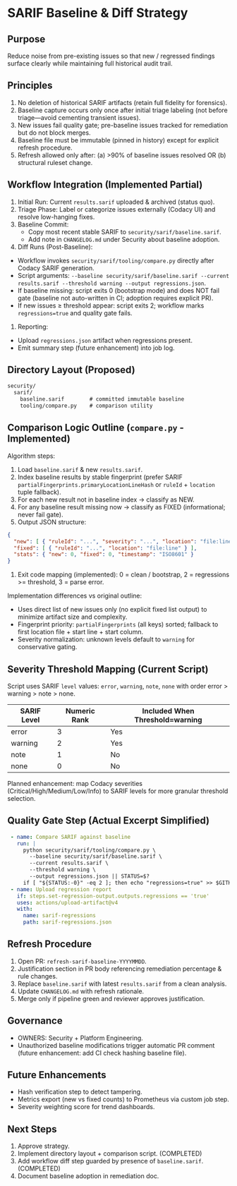 # SARIF Baseline & Diff Strategy

## Purpose

Reduce noise from pre-existing issues so that new / regressed findings surface clearly while maintaining full historical audit trail.

## Principles

1. No deletion of historical SARIF artifacts (retain full fidelity for forensics).
1. Baseline capture occurs only once after initial triage labeling (not before triage—avoid cementing transient issues).
1. New issues fail quality gate; pre-baseline issues tracked for remediation but do not block merges.
1. Baseline file must be immutable (pinned in history) except for explicit refresh procedure.
1. Refresh allowed only after: (a) >90% of baseline issues resolved OR (b) structural ruleset change.

## Workflow Integration (Implemented Partial)

1. Initial Run: Current `results.sarif` uploaded & archived (status quo).
1. Triage Phase: Label or categorize issues externally (Codacy UI) and resolve low-hanging fixes.
1. Baseline Commit:
   - Copy most recent stable SARIF to `security/sarif/baseline.sarif`.
   - Add note in `CHANGELOG.md` under Security about baseline adoption.
1. Diff Runs (Post-Baseline):

- Workflow invokes `security/sarif/tooling/compare.py` directly after Codacy SARIF generation.
- Script arguments: `--baseline security/sarif/baseline.sarif --current results.sarif --threshold warning --output regressions.json`.
- If baseline missing: script exits 0 (bootstrap mode) and does NOT fail gate (baseline not auto-written in CI; adoption requires explicit PR).
- If new issues ≥ threshold appear: script exits 2; workflow marks `regressions=true` and quality gate fails.

1. Reporting:

- Upload `regressions.json` artifact when regressions present.
- Emit summary step (future enhancement) into job log.

## Directory Layout (Proposed)

```md
security/
  sarif/
    baseline.sarif        # committed immutable baseline
    tooling/compare.py    # comparison utility
```

## Comparison Logic Outline (`compare.py` - Implemented)

Algorithm steps:

1. Load `baseline.sarif` & new `results.sarif`.
1. Index baseline results by stable fingerprint (prefer SARIF `partialFingerprints.primaryLocationLineHash` or `ruleId` + `location` tuple fallback).
1. For each new result not in baseline index → classify as NEW.
1. For any baseline result missing now → classify as FIXED (informational; never fail gate).
1. Output JSON structure:

```json
{
  "new": [ { "ruleId": "...", "severity": "...", "location": "file:line" } ],
  "fixed": [ { "ruleId": "...", "location": "file:line" } ],
  "stats": { "new": 0, "fixed": 0, "timestamp": "ISO8601" }
}
```

1. Exit code mapping (implemented): 0 = clean / bootstrap, 2 = regressions >= threshold, 3 = parse error.

Implementation differences vs original outline:

- Uses direct list of new issues only (no explicit fixed list output) to minimize artifact size and complexity.
- Fingerprint priority: `partialFingerprints` (all keys) sorted; fallback to first location file + start line + start column.
- Severity normalization: unknown levels default to `warning` for conservative gating.

## Severity Threshold Mapping (Current Script)

Script uses SARIF `level` values: `error`, `warning`, `note`, `none` with order error > warning > note > none.

| SARIF Level | Numeric Rank | Included When Threshold=warning |
| ----------- | ------------ | -------------------------------- |
| error       | 3            | Yes                              |
| warning     | 2            | Yes                              |
| note        | 1            | No                               |
| none        | 0            | No                               |

Planned enhancement: map Codacy severities (Critical/High/Medium/Low/Info) to SARIF levels for more granular threshold selection.

## Quality Gate Step (Actual Excerpt Simplified)

```yaml
 - name: Compare SARIF against baseline
   run: |
     python security/sarif/tooling/compare.py \
       --baseline security/sarif/baseline.sarif \
       --current results.sarif \
       --threshold warning \
       --output regressions.json || STATUS=$?
     if [ "${STATUS:-0}" -eq 2 ]; then echo "regressions=true" >> $GITHUB_ENV; fi
 - name: Upload regression report
   if: steps.set-regression-output.outputs.regressions == 'true'
   uses: actions/upload-artifact@v4
   with:
     name: sarif-regressions
     path: sarif-regressions.json
```

## Refresh Procedure

1. Open PR: `refresh-sarif-baseline-YYYYMMDD`.
1. Justification section in PR body referencing remediation percentage & rule changes.
1. Replace `baseline.sarif` with latest `results.sarif` from a clean analysis.
1. Update `CHANGELOG.md` with refresh rationale.
1. Merge only if pipeline green and reviewer approves justification.

## Governance

- OWNERS: Security + Platform Engineering.
- Unauthorized baseline modifications trigger automatic PR comment (future enhancement: add CI check hashing baseline file).

## Future Enhancements

- Hash verification step to detect tampering.
- Metrics export (new vs fixed counts) to Prometheus via custom job step.
- Severity weighting score for trend dashboards.

## Next Steps

1. Approve strategy.
1. Implement directory layout + comparison script. (COMPLETED)
1. Add workflow diff step guarded by presence of `baseline.sarif`. (COMPLETED)
1. Document baseline adoption in remediation doc.
